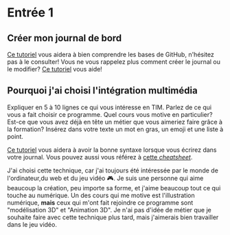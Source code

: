 # Entrée 1
## Créer mon journal de bord
[Ce tutoriel](https://guides.github.com/activities/hello-world/) vous aidera à bien comprendre les bases de GitHub, n'hésitez pas à le consulter!
Vous ne vous rappelez plus comment créer le journal ou le modifier? [Ce tutoriel](https://youtu.be/lX3bpuLK_Sg) vous aide! 

## Pourquoi j'ai choisi l'intégration multimédia
Expliquer en 5 à 10 lignes ce qui vous intéresse en TIM. Parlez de ce qui vous a fait choisir ce programme. Quel cours vous motive en particulier? Est-ce que vous avez déjà en tête un métier que vous aimeriez faire grâce à la formation? Insérez dans votre texte un mot en gras, un emoji et une liste à point. 

[Ce tutoriel](https://guides.github.com/features/mastering-markdown/) vous aidera à avoir la bonne syntaxe lorsque vous écrirez dans votre journal. Vous pouvez aussi vous référez à [cette *cheatsheet*](https://github.com/tchapi/markdown-cheatsheet/blob/master/README.md). 

J'ai choisi cette technique, car j'ai toujours été intéressée par le monde de l'ordinateur,du web et du jeu vidéo 🎮. Je suis une personne qui aime beaucoup la création, peu importe sa forme, et j'aime beaucoup tout ce qui touche au numérique. Un des cours qui me motive est l'illustration numérique, **mais** ceux qui m'ont fait rejoindre ce programme sont "modélisation 3D" et "Animation 3D". Je n'ai pas d'idée de métier que je souhaite faire avec cette technique plus tard, mais j'aimerais bien travailler dans le jeu vidéo. 

